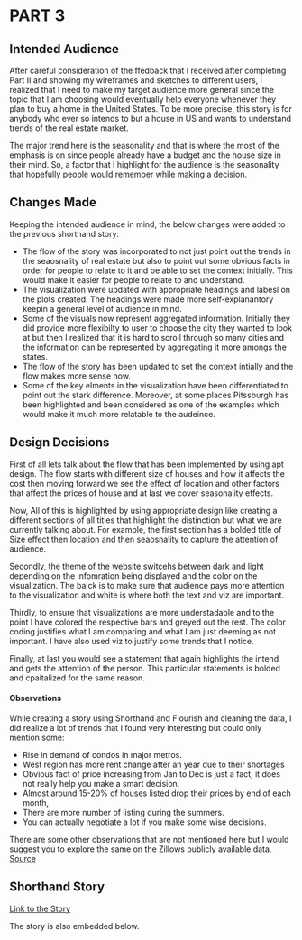 # **PART 3**

## Intended Audience

After careful consideration of the ffedback that I received after completing Part II and showing my wireframes and sketches to different users, I realized that I need to make
my target audience more general since the topic that I am choosing would eventually help everyone whenever they plan to buy a home in the United States. To be more precise,
this story is for anybody who ever so intends to but a house in US and wants to understand trends of the real estate market.

The major trend here is the seasonality and that is where the most of the emphasis is on since people already have a budget and the house size in their mind. So, a factor that
I highlight for the audience is the seasonality that hopefully people would remember while making a decision.

## Changes Made

Keeping the intended audience in mind, the below changes were added to the previous shorthand story:

* The flow of the story was incorporated to not just point out the trends in the seaosnality of real estate but also to point out some obvious facts in order for people to relate
to it and be able to set the context initially. This would make it easier for people to relate to and understand.
* The visualization were updated with appropriate headings and labesl on the plots created. The headings were made more self-explanantory keepin a general level of audience in
mind.
* Some of the visuals now represent aggregated information. Initially they did provide more flexibilty to user to choose the city they wanted to look at but then I realized that 
it is hard to scroll through so many cities and the information can be represented by aggregating it more amongs the states.
* The flow of the story has been updated to set the context intially and the flow makes more sense now.
* Some of the key elments in the visualization have been differentiated to point out the stark difference. Moreover, at some places Pitssburgh has been highlighted and been 
considered as one of the examples which would make it much more relatable to the audeince.

## Design Decisions

First of all lets talk about the flow that has been implemented by using apt design. The flow starts with different size of houses and how it affects the cost then moving forward 
we see the effect of location and other factors that affect the prices of house and at last we cover seasonality effects.

Now, All of this is highlighted by using appropriate design like creating a different sections of all titles that highlight the distinction but what we are currently talking 
about. For example, the first section has a bolded title of Size effect then location and then seaosnality to capture the attention of audience.

Secondly, the theme of the website switcehs between dark and light depending on the infomration being displayed and the color on the visualization. The balck is to make sure 
that audience pays more attention to the visualization and white is where both the text and viz are important.

Thirdly, to ensure that visualizations are more understadable and to the point I have colored the respective bars and greyed out the rest. The color coding justifies what I 
am comparing and what I am just deeming as not important. I have also used viz to justify some trends that I notice.

Finally, at last you would see a statement that again highlights the intend and gets the attention of the person. This particular statements is bolded and cpaitalized for the 
same reason.

#### Observations

While creating a story using Shorthand and Flourish and cleaning the data, I did realize a lot of trends that I found very interesting but could only mention some:
* Rise in demand of condos in major metros.
* West region has more rent change after an year due to their shortages
* Obvious fact of price increasing from Jan to Dec is just a fact, it does not really help you make a smart decision.
* Almost around 15-20% of houses listed drop their prices by end of each month,
* There are more number of listing during the summers.
* You can actually negotiate a lot if you make some wise decisions.

There are some other observations that are not mentioned here but I would suggest you to explore the same on the Zillows publicly available data.
[Source](https://www.zillow.com/research/data/)

## Shorthand Story

[Link to the Story](/https://carnegiemellon.shorthandstories.com/buying-your-dream-home/)

The story is also embedded below.

<script src="https://carnegiemellon.shorthandstories.com/buying-your-dream-home/embed.js"></script>


